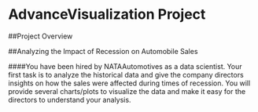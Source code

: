 # AdvanceVisualization Project
##Project Overview

##Analyzing the Impact of Recession on Automobile Sales

####You have been hired by NATAAutomotives as a data scientist. Your first task is to analyze the historical data
and give the company directors insights on how the sales were affected during times of recession. You will
provide several charts/plots to visualize the data and make it easy for the directors to understand your
analysis.
